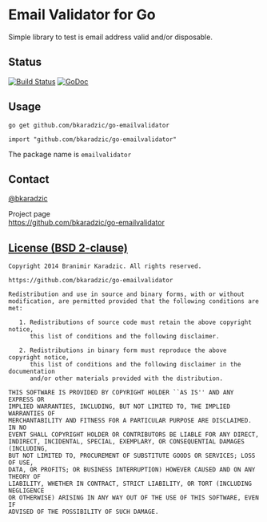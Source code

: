 Email Validator for Go
======================

Simple library to test is email address valid and/or disposable.

Status
------
[![Build Status](https://secure.travis-ci.org/bkaradzic/go-emailvalidator.png)](http://travis-ci.org/bkaradzic/go-emailvalidator)
[![GoDoc](https://godoc.org/github.com/bkaradzic/go-emailvalidator?status.png)](https://godoc.org/github.com/bkaradzic/go-emailvalidator)

Usage
-----

    go get github.com/bkaradzic/go-emailvalidator

    import "github.com/bkaradzic/go-emailvalidator"

The package name is `emailvalidator`

Contact
-------

[@bkaradzic](https://twitter.com/bkaradzic)  

Project page  
https://github.com/bkaradzic/go-emailvalidator

[License (BSD 2-clause)](https://github.com/bkaradzic/go-emailvalidator/blob/master/LICENSE)
-------------------------------------------------------------------------------

	Copyright 2014 Branimir Karadzic. All rights reserved.
	
	https://github.com/bkaradzic/go-emailvalidator
	
	Redistribution and use in source and binary forms, with or without
	modification, are permitted provided that the following conditions are met:
	
	   1. Redistributions of source code must retain the above copyright notice,
	      this list of conditions and the following disclaimer.
	
	   2. Redistributions in binary form must reproduce the above copyright notice,
	      this list of conditions and the following disclaimer in the documentation
	      and/or other materials provided with the distribution.
	
	THIS SOFTWARE IS PROVIDED BY COPYRIGHT HOLDER ``AS IS'' AND ANY EXPRESS OR
	IMPLIED WARRANTIES, INCLUDING, BUT NOT LIMITED TO, THE IMPLIED WARRANTIES OF
	MERCHANTABILITY AND FITNESS FOR A PARTICULAR PURPOSE ARE DISCLAIMED. IN NO
	EVENT SHALL COPYRIGHT HOLDER OR CONTRIBUTORS BE LIABLE FOR ANY DIRECT,
	INDIRECT, INCIDENTAL, SPECIAL, EXEMPLARY, OR CONSEQUENTIAL DAMAGES (INCLUDING,
	BUT NOT LIMITED TO, PROCUREMENT OF SUBSTITUTE GOODS OR SERVICES; LOSS OF USE,
	DATA, OR PROFITS; OR BUSINESS INTERRUPTION) HOWEVER CAUSED AND ON ANY THEORY OF
	LIABILITY, WHETHER IN CONTRACT, STRICT LIABILITY, OR TORT (INCLUDING NEGLIGENCE
	OR OTHERWISE) ARISING IN ANY WAY OUT OF THE USE OF THIS SOFTWARE, EVEN IF
	ADVISED OF THE POSSIBILITY OF SUCH DAMAGE.
